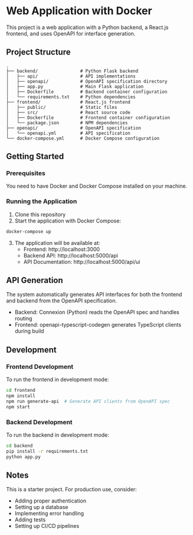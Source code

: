 # Web Application with Docker

This project is a web application with a Python backend, a React.js frontend, and uses OpenAPI for interface generation.

## Project Structure

```
.
├── backend/                # Python Flask backend
│   ├── api/                # API implementations
│   ├── openapi/            # OpenAPI specification directory 
│   ├── app.py              # Main Flask application
│   ├── Dockerfile          # Backend container configuration
│   └── requirements.txt    # Python dependencies
├── frontend/               # React.js frontend
│   ├── public/             # Static files
│   ├── src/                # React source code
│   ├── Dockerfile          # Frontend container configuration
│   └── package.json        # NPM dependencies
├── openapi/                # OpenAPI specification
│   └── openapi.yml         # API specification
└── docker-compose.yml      # Docker Compose configuration
```

## Getting Started

### Prerequisites

You need to have Docker and Docker Compose installed on your machine.

### Running the Application

1. Clone this repository
2. Start the application with Docker Compose:

```bash
docker-compose up
```

3. The application will be available at:
   - Frontend: http://localhost:3000
   - Backend API: http://localhost:5000/api
   - API Documentation: http://localhost:5000/api/ui

## API Generation

The system automatically generates API interfaces for both the frontend and backend from the OpenAPI specification.

- Backend: Connexion (Python) reads the OpenAPI spec and handles routing
- Frontend: openapi-typescript-codegen generates TypeScript clients during build

## Development

### Frontend Development

To run the frontend in development mode:

```bash
cd frontend
npm install
npm run generate-api  # Generate API clients from OpenAPI spec
npm start
```

### Backend Development

To run the backend in development mode:

```bash
cd backend
pip install -r requirements.txt
python app.py
```

## Notes

This is a starter project. For production use, consider:
- Adding proper authentication
- Setting up a database
- Implementing error handling
- Adding tests
- Setting up CI/CD pipelines 